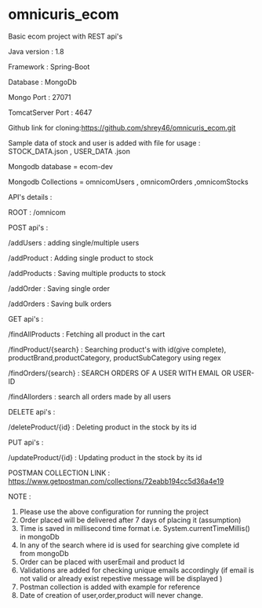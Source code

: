 # omnicuris_ecom
Basic ecom project with REST api's

Java version : 1.8

Framework : Spring-Boot

Database : MongoDb

Mongo Port : 27071

TomcatServer Port : 4647

Github link for cloning:https://github.com/shrey46/omnicuris_ecom.git

Sample data of stock and user is added with file for usage : STOCK_DATA.json , USER_DATA .json

Mongodb database = ecom-dev

Mongodb Collections = omnicomUsers , omnicomOrders ,omnicomStocks

API's details : 

ROOT : /omnicom

POST api's : 

/addUsers : adding single/multiple users

/addProduct : Adding single product to stock

/addProducts : Saving multiple products to stock

/addOrder : Saving single order

/addOrders : Saving bulk orders

GET api's :

/findAllProducts : Fetching all product in the cart

/findProduct/{search} : Searching product's with id(give complete), productBrand,productCategory, productSubCategory using regex

/findOrders/{search} : SEARCH ORDERS OF A USER WITH EMAIL OR USER-ID

/findAllorders : search all orders made by all users

DELETE api's :

/deleteProduct/{id} : Deleting product in the stock by its id

PUT api's :

/updateProduct/{id} : Updating product in the stock by its id


POSTMAN COLLECTION LINK : https://www.getpostman.com/collections/72eabb194cc5d36a4e19


NOTE : 
1. Please use the above configuration for running the project
2. Order placed will be delivered after 7 days of placing it (assumption)
3. Time is saved in millisecond time format i.e. System.currentTimeMillis() in mongoDb
4. In any of the search where id is used for searching give complete id from mongoDb
5. Order can be placed with userEmail and product Id
6. Validations are added for checking unique emails accordingly (if email is not valid or already exist repestive message will be displayed )
7. Postman collection is added with example for reference
8. Date of creation of user,order,product will never change.

